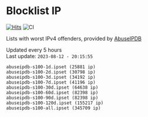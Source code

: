 # Blocklist IP

[![Hits](https://hits.seeyoufarm.com/api/count/incr/badge.svg?url=https%3A%2F%2Fgithub.com%2Fborestad%2Fblocklist-ip%2F&count_bg=%2379C83D&title_bg=%23555555&icon=&icon_color=%23E7E7E7&title=hits&edge_flat=false)](https://hits.seeyoufarm.com)  ![CI](https://img.shields.io/github/workflow/status/borestad/blocklist-ip/CI?style=flat-square)

Lists with worst IPv4 offenders, provided by [AbuseIPDB](https://www.abuseipdb.com/)

<!-- FOOTER-PLACEHOLDER -->
Updated every 5 hours<br>
Last update: `2023-08-12 - 20:15:55`
```
abuseipdb-s100-1d.ipset (25881 ip)
abuseipdb-s100-2d.ipset (30798 ip)
abuseipdb-s100-3d.ipset (34192 ip)
abuseipdb-s100-7d.ipset (41196 ip)
abuseipdb-s100-30d.ipset (64638 ip)
abuseipdb-s100-60d.ipset (82398 ip)
abuseipdb-s100-90d.ipset (82398 ip)
abuseipdb-s100-120d.ipset (155217 ip)
abuseipdb-s100-all.ipset (345709 ip)
```
